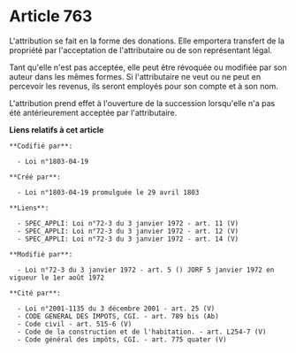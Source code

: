 # Article 763

L'attribution se fait en la forme des donations. Elle emportera transfert de la propriété par l'acceptation de l'attributaire
ou de son représentant légal.

Tant qu'elle n'est pas acceptée, elle peut être révoquée ou modifiée par son auteur dans les mêmes formes. Si l'attributaire
ne veut ou ne peut en percevoir les revenus, ils seront employés pour son compte et à son nom.

L'attribution prend effet à l'ouverture de la succession lorsqu'elle n'a pas été antérieurement acceptée par l'attributaire.

**Liens relatifs à cet article**

	**Codifié par**:

	  - Loi n°1803-04-19

	**Créé par**:

	  - Loi n°1803-04-19 promulguée le 29 avril 1803

	**Liens**:

	  - SPEC_APPLI: Loi n°72-3 du 3 janvier 1972 - art. 11 (V)
	  - SPEC_APPLI: Loi n°72-3 du 3 janvier 1972 - art. 12 (V)
	  - SPEC_APPLI: Loi n°72-3 du 3 janvier 1972 - art. 14 (V)

	**Modifié par**:

	  - Loi n°72-3 du 3 janvier 1972 - art. 5 () JORF 5 janvier 1972 en vigueur le 1er août 1972

	**Cité par**:

	  - Loi n°2001-1135 du 3 décembre 2001 - art. 25 (V)
	  - CODE GENERAL DES IMPOTS, CGI. - art. 789 bis (Ab)
	  - Code civil - art. 515-6 (V)
	  - Code de la construction et de l'habitation. - art. L254-7 (V)
	  - Code général des impôts, CGI. - art. 775 quater (V)
